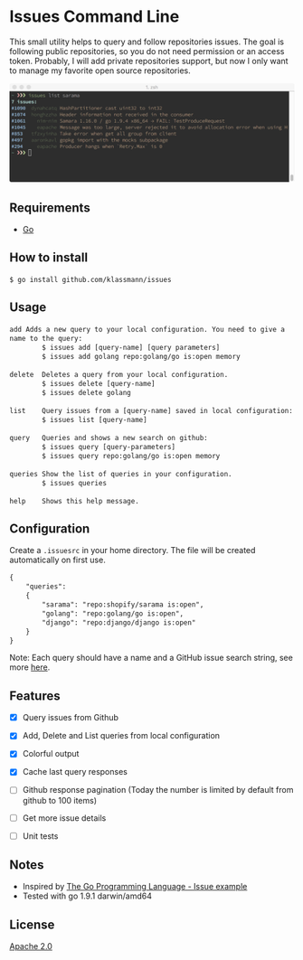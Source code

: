 # Issues Command Line

This small utility helps to query and follow repositories issues. The goal is following public repositories, so you do not need permission or an access token. Probably, I will add private repositories support, but now I only want to manage my favorite open source repositories.

![Screenshot](screenshot.png)

## Requirements
- [Go](http://golang.org)

## How to install

    $ go install github.com/klassmann/issues

## Usage

    add	Adds a new query to your local configuration. You need to give a name to the query:
            $ issues add [query-name] [query parameters]
            $ issues add golang repo:golang/go is:open memory

    delete	Deletes a query from your local configuration.
            $ issues delete [query-name]
            $ issues delete golang

    list	Query issues from a [query-name] saved in local configuration:
            $ issues list [query-name]

    query	Queries and shows a new search on github:
            $ issues query [query-parameters]
            $ issues query repo:golang/go is:open memory

    queries	Show the list of queries in your configuration.
            $ issues queries

    help	Shows this help message.


## Configuration
Create a `.issuesrc` in your home directory. The file will be created automatically on first use.

    {
        "queries": 
        {
            "sarama": "repo:shopify/sarama is:open",
            "golang": "repo:golang/go is:open",
            "django": "repo:django/django is:open"
        }
    }

Note: Each query should have a name and a GitHub issue search string, see more [here](https://developer.github.com/v3/search/#search-issues).

## Features

- [X] Query issues from Github
- [X] Add, Delete and List queries from local configuration
- [X] Colorful output
- [X] Cache last query responses
- [ ] Github response pagination (Today the number is limited by default from github to 100 items)
- [ ] Get more issue details
- [ ] Unit tests


## Notes

- Inspired by [The Go Programming Language - Issue example](https://github.com/adonovan/gopl.io/tree/master/ch4/issues)
- Tested with go 1.9.1 darwin/amd64

## License
[Apache 2.0](LICENSE)
